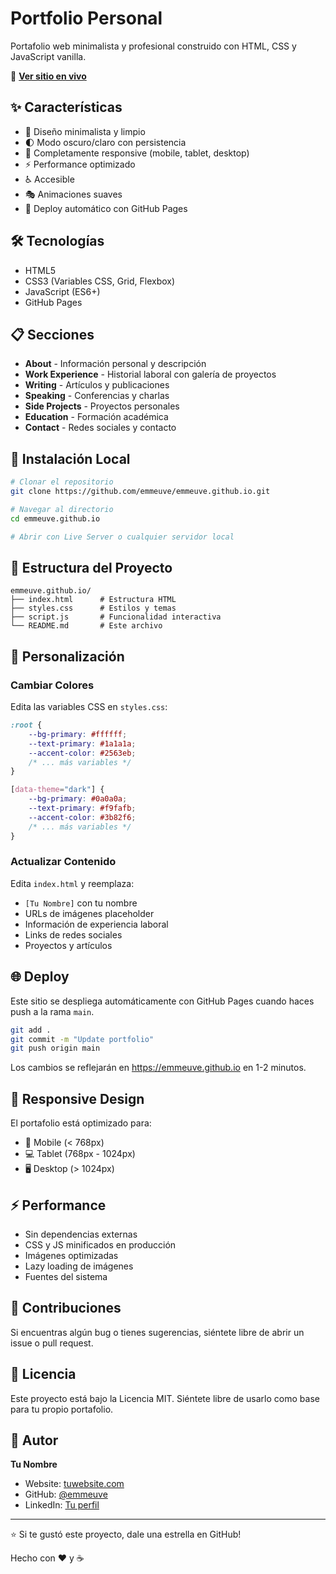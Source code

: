 # Portfolio Personal

Portafolio web minimalista y profesional construido con HTML, CSS y JavaScript vanilla.

🔗 **[Ver sitio en vivo](https://emmeuve.github.io)**

## ✨ Características

- 🎨 Diseño minimalista y limpio
- 🌓 Modo oscuro/claro con persistencia
- 📱 Completamente responsive (mobile, tablet, desktop)
- ⚡ Performance optimizado
- ♿ Accesible
- 🎭 Animaciones suaves
- 🚀 Deploy automático con GitHub Pages

## 🛠️ Tecnologías

- HTML5
- CSS3 (Variables CSS, Grid, Flexbox)
- JavaScript (ES6+)
- GitHub Pages

## 📋 Secciones

- **About** - Información personal y descripción
- **Work Experience** - Historial laboral con galería de proyectos
- **Writing** - Artículos y publicaciones
- **Speaking** - Conferencias y charlas
- **Side Projects** - Proyectos personales
- **Education** - Formación académica
- **Contact** - Redes sociales y contacto

## 🚀 Instalación Local

```bash
# Clonar el repositorio
git clone https://github.com/emmeuve/emmeuve.github.io.git

# Navegar al directorio
cd emmeuve.github.io

# Abrir con Live Server o cualquier servidor local
```

## 📁 Estructura del Proyecto

```
emmeuve.github.io/
├── index.html      # Estructura HTML
├── styles.css      # Estilos y temas
├── script.js       # Funcionalidad interactiva
└── README.md       # Este archivo
```

## 🎨 Personalización

### Cambiar Colores

Edita las variables CSS en `styles.css`:

```css
:root {
    --bg-primary: #ffffff;
    --text-primary: #1a1a1a;
    --accent-color: #2563eb;
    /* ... más variables */
}

[data-theme="dark"] {
    --bg-primary: #0a0a0a;
    --text-primary: #f9fafb;
    --accent-color: #3b82f6;
    /* ... más variables */
}
```

### Actualizar Contenido

Edita `index.html` y reemplaza:
- `[Tu Nombre]` con tu nombre
- URLs de imágenes placeholder
- Información de experiencia laboral
- Links de redes sociales
- Proyectos y artículos

## 🌐 Deploy

Este sitio se despliega automáticamente con GitHub Pages cuando haces push a la rama `main`.

```bash
git add .
git commit -m "Update portfolio"
git push origin main
```

Los cambios se reflejarán en https://emmeuve.github.io en 1-2 minutos.

## 📱 Responsive Design

El portafolio está optimizado para:
- 📱 Mobile (< 768px)
- 💻 Tablet (768px - 1024px)
- 🖥️ Desktop (> 1024px)

## ⚡ Performance

- Sin dependencias externas
- CSS y JS minificados en producción
- Imágenes optimizadas
- Lazy loading de imágenes
- Fuentes del sistema

## 🤝 Contribuciones

Si encuentras algún bug o tienes sugerencias, siéntete libre de abrir un issue o pull request.

## 📄 Licencia

Este proyecto está bajo la Licencia MIT. Siéntete libre de usarlo como base para tu propio portafolio.

## 👤 Autor

**Tu Nombre**
- Website: [tuwebsite.com](https://tuwebsite.com)
- GitHub: [@emmeuve](https://github.com/emmeuve)
- LinkedIn: [Tu perfil](https://linkedin.com/in/tu-perfil)

---

⭐ Si te gustó este proyecto, dale una estrella en GitHub!

Hecho con ❤️ y ☕